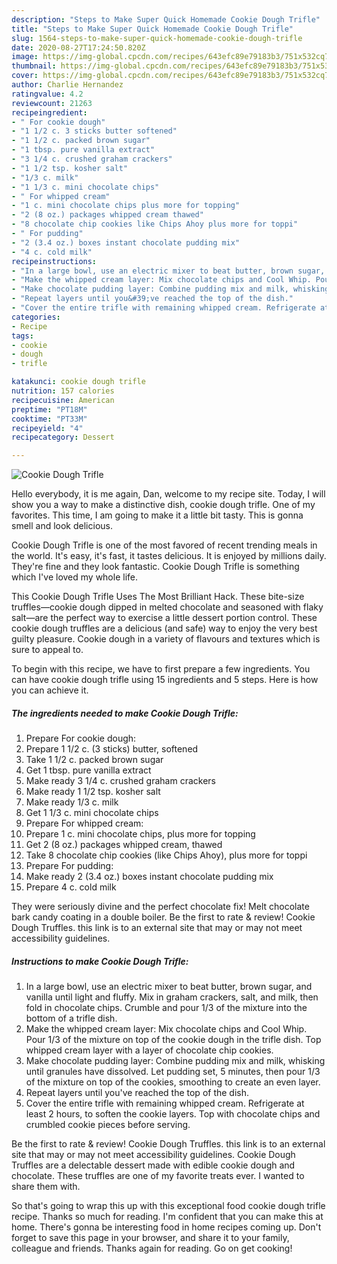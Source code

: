 ```yaml
---
description: "Steps to Make Super Quick Homemade Cookie Dough Trifle"
title: "Steps to Make Super Quick Homemade Cookie Dough Trifle"
slug: 1564-steps-to-make-super-quick-homemade-cookie-dough-trifle
date: 2020-08-27T17:24:50.820Z
image: https://img-global.cpcdn.com/recipes/643efc89e79183b3/751x532cq70/cookie-dough-trifle-recipe-main-photo.jpg
thumbnail: https://img-global.cpcdn.com/recipes/643efc89e79183b3/751x532cq70/cookie-dough-trifle-recipe-main-photo.jpg
cover: https://img-global.cpcdn.com/recipes/643efc89e79183b3/751x532cq70/cookie-dough-trifle-recipe-main-photo.jpg
author: Charlie Hernandez
ratingvalue: 4.2
reviewcount: 21263
recipeingredient:
- " For cookie dough"
- "1 1/2 c. 3 sticks butter softened"
- "1 1/2 c. packed brown sugar"
- "1 tbsp. pure vanilla extract"
- "3 1/4 c. crushed graham crackers"
- "1 1/2 tsp. kosher salt"
- "1/3 c. milk"
- "1 1/3 c. mini chocolate chips"
- " For whipped cream"
- "1 c. mini chocolate chips plus more for topping"
- "2 (8 oz.) packages whipped cream thawed"
- "8 chocolate chip cookies like Chips Ahoy plus more for toppi"
- " For pudding"
- "2 (3.4 oz.) boxes instant chocolate pudding mix"
- "4 c. cold milk"
recipeinstructions:
- "In a large bowl, use an electric mixer to beat butter, brown sugar, and vanilla until light and fluffy. Mix in graham crackers, salt, and milk, then fold in chocolate chips. Crumble and pour 1/3 of the mixture into the bottom of a trifle dish."
- "Make the whipped cream layer: Mix chocolate chips and Cool Whip. Pour 1/3 of the mixture on top of the cookie dough in the trifle dish. Top whipped cream layer with a layer of chocolate chip cookies."
- "Make chocolate pudding layer: Combine pudding mix and milk, whisking until granules have dissolved. Let pudding set, 5 minutes, then pour 1/3 of the mixture on top of the cookies, smoothing to create an even layer."
- "Repeat layers until you&#39;ve reached the top of the dish."
- "Cover the entire trifle with remaining whipped cream. Refrigerate at least 2 hours, to soften the cookie layers. Top with chocolate chips and crumbled cookie pieces before serving."
categories:
- Recipe
tags:
- cookie
- dough
- trifle

katakunci: cookie dough trifle 
nutrition: 157 calories
recipecuisine: American
preptime: "PT18M"
cooktime: "PT33M"
recipeyield: "4"
recipecategory: Dessert

---
```



![Cookie Dough Trifle](https://img-global.cpcdn.com/recipes/643efc89e79183b3/751x532cq70/cookie-dough-trifle-recipe-main-photo.jpg)

Hello everybody, it is me again, Dan, welcome to my recipe site. Today, I will show you a way to make a distinctive dish, cookie dough trifle. One of my favorites. This time, I am going to make it a little bit tasty. This is gonna smell and look delicious.

Cookie Dough Trifle is one of the most favored of recent trending meals in the world. It's easy, it's fast, it tastes delicious. It is enjoyed by millions daily. They're fine and they look fantastic. Cookie Dough Trifle is something which I've loved my whole life.

This Cookie Dough Trifle Uses The Most Brilliant Hack. These bite-size truffles—cookie dough dipped in melted chocolate and seasoned with flaky salt—are the perfect way to exercise a little dessert portion control. These cookie dough truffles are a delicious (and safe) way to enjoy the very best guilty pleasure. Cookie dough in a variety of flavours and textures which is sure to appeal to.


To begin with this recipe, we have to first prepare a few ingredients. You can have cookie dough trifle using 15 ingredients and 5 steps. Here is how you can achieve it.

<!--inarticleads1-->

##### The ingredients needed to make Cookie Dough Trifle:

1. Prepare  For cookie dough:
1. Prepare 1 1/2 c. (3 sticks) butter, softened
1. Take 1 1/2 c. packed brown sugar
1. Get 1 tbsp. pure vanilla extract
1. Make ready 3 1/4 c. crushed graham crackers
1. Make ready 1 1/2 tsp. kosher salt
1. Make ready 1/3 c. milk
1. Get 1 1/3 c. mini chocolate chips
1. Prepare  For whipped cream:
1. Prepare 1 c. mini chocolate chips, plus more for topping
1. Get 2 (8 oz.) packages whipped cream, thawed
1. Take 8 chocolate chip cookies (like Chips Ahoy), plus more for toppi
1. Prepare  For pudding:
1. Make ready 2 (3.4 oz.) boxes instant chocolate pudding mix
1. Prepare 4 c. cold milk


They were seriously divine and the perfect chocolate fix! Melt chocolate bark candy coating in a double boiler. Be the first to rate &amp; review! Cookie Dough Truffles. this link is to an external site that may or may not meet accessibility guidelines. 

<!--inarticleads2-->

##### Instructions to make Cookie Dough Trifle:

1. In a large bowl, use an electric mixer to beat butter, brown sugar, and vanilla until light and fluffy. Mix in graham crackers, salt, and milk, then fold in chocolate chips. Crumble and pour 1/3 of the mixture into the bottom of a trifle dish.
1. Make the whipped cream layer: Mix chocolate chips and Cool Whip. Pour 1/3 of the mixture on top of the cookie dough in the trifle dish. Top whipped cream layer with a layer of chocolate chip cookies.
1. Make chocolate pudding layer: Combine pudding mix and milk, whisking until granules have dissolved. Let pudding set, 5 minutes, then pour 1/3 of the mixture on top of the cookies, smoothing to create an even layer.
1. Repeat layers until you&#39;ve reached the top of the dish.
1. Cover the entire trifle with remaining whipped cream. Refrigerate at least 2 hours, to soften the cookie layers. Top with chocolate chips and crumbled cookie pieces before serving.


Be the first to rate &amp; review! Cookie Dough Truffles. this link is to an external site that may or may not meet accessibility guidelines. Cookie Dough Truffles are a delectable dessert made with edible cookie dough and chocolate. These truffles are one of my favorite treats ever. I wanted to share them with. 

So that's going to wrap this up with this exceptional food cookie dough trifle recipe. Thanks so much for reading. I'm confident that you can make this at home. There's gonna be interesting food in home recipes coming up. Don't forget to save this page in your browser, and share it to your family, colleague and friends. Thanks again for reading. Go on get cooking!
